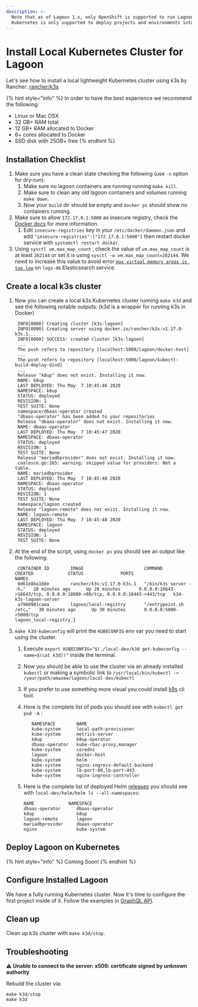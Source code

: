 ```yaml
---
description: >-
  Note that as of Lagoon 1.x, only OpenShift is supported to run Lagoon itself. 
  Kubernetes is only supported to deploy projects and environments into.
---
```


# Install Local Kubernetes Cluster for Lagoon

Let's see how to install a local lightweight Kubernetes cluster using k3s by Rancher: [rancher/k3s](https://github.com/rancher/k3s)

{% hint style="info" %}
In order to have the best experience we recommend the following:

* Linux or Mac OSX 
* 32 GB+ RAM total 
* 12 GB+ RAM allocated to Docker 
* 6+ cores allocated to Docker 
* SSD disk with 25GB+ free
{% endhint %}

## Installation Checklist

1. Make sure you have a clean state checking the following \(use `-n` option for dry-run\):
   1. Make sure no lagoon containers are running running `make kill`.
   2. Make sure to clean any old lagoon containers and volumes running `make down`.
   3. Now your `build` dir should be empty and `docker ps` should show no containers running.
2. Make sure to allow `172.17.0.1:5000` as insecure registry, check the [Docker docs](https://docs.docker.com/registry/insecure/) for more information.
   1. Edit `insecure-registries` key in your `/etc/docker/daemon.json` and add `"insecure-registries":["172.17.0.1:5000"]` then restart docker service with `systemctl restart docker`.
3. Using `sysctl vm.max_map_count` , check the value of `vm.max_map_count` is at least `262144` or set it is using `sysctl -w vm.max_map_count=262144`. We need to increase this value to avoid error [`max virtual memory areas is too low`](https://stackoverflow.com/questions/51445846/elasticsearch-max-virtual-memory-areas-vm-max-map-count-65530-is-too-low-inc/51448773#51448773) on `logs-db` Elasticsearch service.

## Create a local k3s cluster

1. Now you can create a local k3s Kubernetes cluster running `make k3d` and see the following notable outputs: \(k3d is a wrapper for running k3s in Docker\)

   ```text
    INFO[0000] Creating cluster [k3s-lagoon]
    INFO[0000] Creating server using docker.io/rancher/k3s:v1.17.0-k3s.1...
    INFO[0008] SUCCESS: created cluster [k3s-lagoon]
    ...
    The push refers to repository [localhost:5000/lagoon/docker-host]
    ...
    The push refers to repository [localhost:5000/lagoon/kubectl-build-deploy-dind]
    ...
    Release "k8up" does not exist. Installing it now.
    NAME: k8up
    LAST DEPLOYED: Thu May  7 10:45:46 2020
    NAMESPACE: k8up
    STATUS: deployed
    REVISION: 1
    TEST SUITE: None
    namespace/dbaas-operator created
    "dbaas-operator" has been added to your repositories
    Release "dbaas-operator" does not exist. Installing it now.
    NAME: dbaas-operator
    LAST DEPLOYED: Thu May  7 10:45:47 2020
    NAMESPACE: dbaas-operator
    STATUS: deployed
    REVISION: 1
    TEST SUITE: None
    Release "mariadbprovider" does not exist. Installing it now.
    coalesce.go:165: warning: skipped value for providers: Not a table.
    NAME: mariadbprovider
    LAST DEPLOYED: Thu May  7 10:45:48 2020
    NAMESPACE: dbaas-operator
    STATUS: deployed
    REVISION: 1
    TEST SUITE: None
    namespace/lagoon created
    Release "lagoon-remote" does not exist. Installing it now.
    NAME: lagoon-remote
    LAST DEPLOYED: Thu May  7 10:45:48 2020
    NAMESPACE: lagoon
    STATUS: deployed
    REVISION: 1
    TEST SUITE: None
   ```

2. At the end of the script, using `docker ps` you should see an output like the following:

   ```text
    CONTAINER ID        IMAGE                       COMMAND                  CREATED             STATUS              PORTS                                                                     NAMES
    0d61e8ba168e        rancher/k3s:v1.17.0-k3s.1   "/bin/k3s server --h…"   28 minutes ago      Up 28 minutes       0.0.0.0:16643->16643/tcp, 0.0.0.0:18080->80/tcp, 0.0.0.0:18443->443/tcp   k3d-k3s-lagoon-server
    a7960981caaa        lagoon/local-registry       "/entrypoint.sh /etc…"   30 minutes ago      Up 30 minutes       0.0.0.0:5000->5000/tcp                                                    lagoon_local-registry_1
   ```

3. `make k3d-kubeconfig` will print the `KUBECONFIG` env var you need to start using the cluster. 
   1. Execute `export KUBECONFIG="$(./local-dev/k3d get-kubeconfig --name=$(cat k3d))"` inside the terminal.
   2. Now you should be able to use the cluster via an already installed `kubectl` or making a symbolic link to `/usr/local/bin/kubectl -> /your/path/amazee/lagoon/local-dev/kubectl` 
   3. If you prefer to use something more visual you could install [k9s](https://k9scli.io/topics/install/) cli tool.
   4. Here is the complete list of pods you should see with `kubectl get pod -A` :

      ```text
         NAMESPACE        NAME
         kube-system      local-path-provisioner
         kube-system      metrics-server
         k8up             k8up-operator
         dbaas-operator   kube-rbac-proxy,manager
         kube-system      coredns
         lagoon           docker-host
         kube-system      helm
         kube-system      nginx-ingress-default-backend
         kube-system      lb-port-80,lb-port-443
         kube-system      nginx-ingress-controller
      ```

   5. Here is the complete list of deployed Helm [releases](https://helm.sh/docs/helm/helm_list/) you should see with `local-dev/helm/helm ls --all-namespaces`:

      ```text
      NAME             NAMESPACE
      dbaas-operator      dbaas-operator
      k8up                k8up
      lagoon-remote       lagoon
      mariadbprovider     dbaas-operator
      nginx               kube-system
      ```

## Deploy Lagoon on Kubernetes

{% hint style="info" %}
Coming Soon!
{% endhint %}

## Configure Installed Lagoon

We have a fully running Kubernetes cluster. Now it's time to configure the first project inside of it. Follow the examples in [GraphQL API](../administering-lagoon/graphql-queries.md).

## Clean up

Clean up k3s cluster with `make k3d/stop`.

## Troubleshooting

⚠ **Unable to connect to the server: x509: certificate signed by unknown authority**

Rebuild the cluster via:

```text
make k3d/stop
make k3d
```


